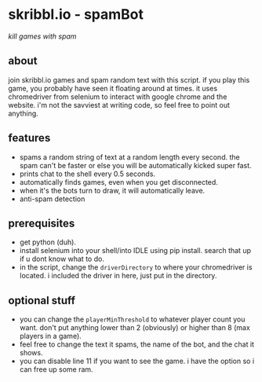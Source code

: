 # skribbl.io - spamBot
*kill games with spam*

## about
join skribbl.io games and spam random text with this script. if you play this game, you probably have seen it floating around at times. it uses chromedriver from selenium to interact with google chrome and the website. i'm not the savviest at writing code, so feel free to point out anything.

## features
- spams a random string of text at a random length every second. the spam can't be faster or else you will be automatically kicked super fast.
- prints chat to the shell every 0.5 seconds.
- automatically finds games, even when you get disconnected.
- when it's the bots turn to draw, it will automatically leave.
- anti-spam detection

## prerequisites 
- get python (duh).
- install selenium into your shell/into IDLE using pip install. search that up if u dont know what to do.
- in the script, change the `driverDirectory` to where your chromedriver is located. i included the driver in here, just put in the directory.

## optional stuff
- you can change the `playerMinThreshold` to whatever player count you want. don't put anything lower than 2 (obviously) or higher than 8 (max players in a game).
- feel free to change the text it spams, the name of the bot, and the chat it shows.
- you can disable line 11 if you want to see the game. i have the option so i can free up some ram.
